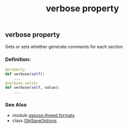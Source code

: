 ﻿---
title: verbose property
second_title: Aspose.3D for Python via .NET API References
description: 
type: docs
weight: 120
url: /python-net/aspose.threed.formats/objsaveoptions/verbose/
is_root: false
---

## verbose property


Gets or sets whether generate comments for each section
### Definition:
```python
@property
def verbose(self):
    ...
@verbose.setter
def verbose(self, value):
    ...
```

### See Also
* module [aspose.threed.formats](../../)
* class [ObjSaveOptions](/3d/python-net/aspose.threed.formats/objsaveoptions)
